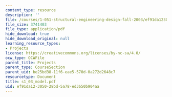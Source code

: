```yaml
---
content_type: resource
description: ''
file: /courses/1-051-structural-engineering-design-fall-2003/ef91da12305028bd5a78ed3650b904aa_s1_03_model.pdf
file_size: 3741403
file_type: application/pdf
hide_download: true
hide_download_original: null
learning_resource_types:
- Projects
license: https://creativecommons.org/licenses/by-nc-sa/4.0/
ocw_type: OCWFile
parent_title: Projects
parent_type: CourseSection
parent_uid: be25bd38-11f6-eae5-570d-0a272d2648c7
resourcetype: Document
title: s1_03_model.pdf
uid: ef91da12-3050-28bd-5a78-ed3650b904aa
---
```

